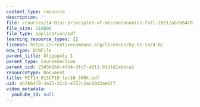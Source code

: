 ```yaml
---
content_type: resource
description: ''
file: /courses/14-01sc-principles-of-microeconomics-fall-2011/ab7b64703a153ccbe7232ac10d3ae6f7_MIT14_01SCF10_lec16_300k.pdf
file_size: 110808
file_type: application/pdf
learning_resource_types: []
license: https://creativecommons.org/licenses/by-nc-sa/4.0/
ocw_type: OCWFile
parent_title: Oligopoly I
parent_type: CourseSection
parent_uid: 2345b16d-4f54-dfc7-a811-91d1d1abbca2
resourcetype: Document
title: MIT14_01SCF10_lec16_300k.pdf
uid: ab7b6470-3a15-3ccb-e723-2ac10d3ae6f7
video_metadata:
  youtube_id: null
---
```

